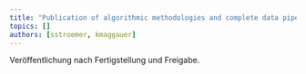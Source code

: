 ```yaml
---
title: "Publication of algorithmic methodologies and complete data pipeline"
topics: []
authors: [sstroemer, kmaggauer]
---
```


Veröffentlichung nach Fertigstellung und Freigabe.
